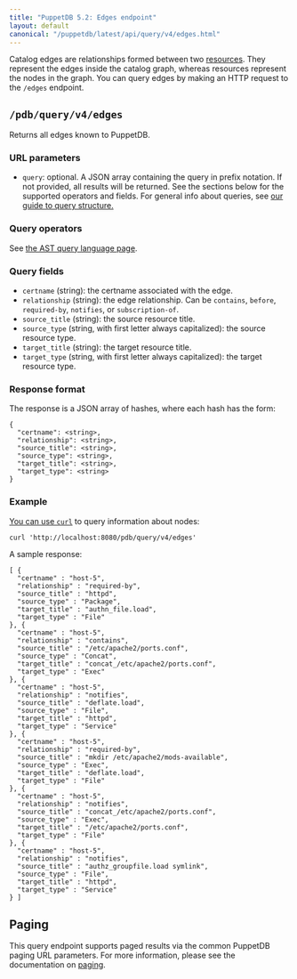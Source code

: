 ```yaml
---
title: "PuppetDB 5.2: Edges endpoint"
layout: default
canonical: "/puppetdb/latest/api/query/v4/edges.html"
---
```


[curl]: ../curl.markdown#using-curl-from-localhost-non-sslhttp
[paging]: ./paging.markdown
[query]: ./query.markdown
[subqueries]: ./ast.markdown#subquery-operators
[ast]: ./ast.markdown
[catalogs]: ./catalogs.markdown
[nodes]: ./nodes.markdown
[resources]: ./resources.markdown

Catalog edges are relationships formed between two [resources][resources].
They represent the edges inside the catalog graph, whereas resources represent
the nodes in the graph. You can query edges by making an HTTP request to the
`/edges` endpoint.

## `/pdb/query/v4/edges`

Returns all edges known to PuppetDB.

### URL parameters

* `query`: optional. A JSON array containing the query in prefix notation.
If not provided, all results will be returned. See the sections below for the
supported operators and fields. For general info about queries, see
[our guide to query structure.][query]

### Query operators

See [the AST query language page][ast].

### Query fields

* `certname` (string): the certname associated with the edge.
* `relationship` (string): the edge relationship. Can be `contains`, `before`, `required-by`, `notifies`, or `subscription-of`.
* `source_title` (string): the source resource title.
* `source_type` (string, with first letter always capitalized): the source resource type.
* `target_title` (string): the target resource title.
* `target_type` (string, with first letter always capitalized): the target resource type.

### Response format

The response is a JSON array of hashes, where each hash has the form:

    {
      "certname": <string>,
      "relationship": <string>,
      "source_title": <string>,
      "source_type": <string>,
      "target_title": <string>,
      "target_type": <string>
    }

### Example

[You can use `curl`][curl] to query information about nodes:

    curl 'http://localhost:8080/pdb/query/v4/edges'

A sample response:

    [ {
      "certname" : "host-5",
      "relationship" : "required-by",
      "source_title" : "httpd",
      "source_type" : "Package",
      "target_title" : "authn_file.load",
      "target_type" : "File"
    }, {
      "certname" : "host-5",
      "relationship" : "contains",
      "source_title" : "/etc/apache2/ports.conf",
      "source_type" : "Concat",
      "target_title" : "concat_/etc/apache2/ports.conf",
      "target_type" : "Exec"
    }, {
      "certname" : "host-5",
      "relationship" : "notifies",
      "source_title" : "deflate.load",
      "source_type" : "File",
      "target_title" : "httpd",
      "target_type" : "Service"
    }, {
      "certname" : "host-5",
      "relationship" : "required-by",
      "source_title" : "mkdir /etc/apache2/mods-available",
      "source_type" : "Exec",
      "target_title" : "deflate.load",
      "target_type" : "File"
    }, {
      "certname" : "host-5",
      "relationship" : "notifies",
      "source_title" : "concat_/etc/apache2/ports.conf",
      "source_type" : "Exec",
      "target_title" : "/etc/apache2/ports.conf",
      "target_type" : "File"
    }, {
      "certname" : "host-5",
      "relationship" : "notifies",
      "source_title" : "authz_groupfile.load symlink",
      "source_type" : "File",
      "target_title" : "httpd",
      "target_type" : "Service"
    } ]

## Paging

This query endpoint supports paged results via the common PuppetDB paging
URL parameters. For more information, please see the documentation
on [paging][paging].

